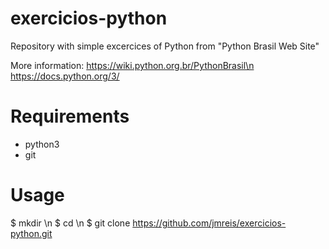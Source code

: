 # exercicios-python
Repository with simple excercices of Python from "Python Brasil Web Site"

More information: 
 https://wiki.python.org.br/PythonBrasil\n
 https://docs.python.org/3/

# Requirements

 - python3
 - git
 
 # Usage
 
 $ mkdir <workdir>\n
 $ cd <wordir>\n
 $ git clone https://github.com/jmreis/exercicios-python.git
 
 
 
